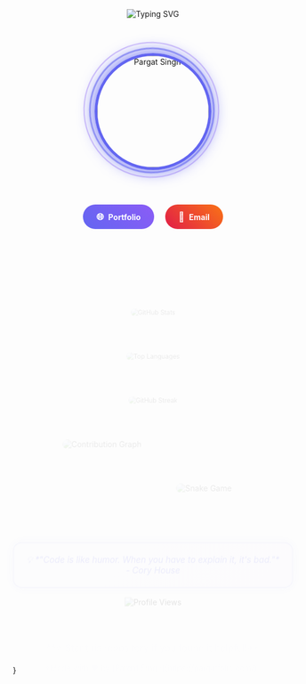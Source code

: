 <div align="center">

<!-- Animated typing effect with better styling -->
<img src="https://readme-typing-svg.herokuapp.com?font=Fira+Code&size=35&duration=3000&pause=1000&color=6366F1&center=true&vCenter=true&width=700&lines=Hi+there!+I'm+Pargat+Singh;Full+Stack+Developer;React+%26+TypeScript+Enthusiast;Building+Amazing+Web+Apps;Let's+Build+Something+Awesome!" alt="Typing SVG" />

<br><br>

<!-- Animated profile picture with multiple effects -->
<div class="profile-container">
  <img src="https://github.com/pargat-apps/pargat-apps/assets/placeholder-profile-pic" alt="Pargat Singh" width="200" class="profile-pic" />
  <div class="profile-ring"></div>
  <div class="profile-ring-2"></div>
</div>

<br><br>

<!-- Animated badges with hover effects -->
<div class="badge-container">
  <a href="https://pargatfolio.com/" class="animated-badge portfolio-badge">
    <span class="badge-icon">🌐</span>
    <span class="badge-text">Portfolio</span>
  </a>
  
  <a href="mailto:c0956007@mylambton.ca" class="animated-badge email-badge">
    <span class="badge-icon">📧</span>
    <span class="badge-text">Email</span>
  </a>
</div>

<br><br>

<!-- Animated tech stack with staggered animations -->
<div class="tech-stack">
  <div class="tech-item" style="animation-delay: 0.1s">
    <img src="https://img.shields.io/badge/React-20232A?style=for-the-badge&logo=react&logoColor=61DAFB&labelColor=1E1B4B" alt="React" />
  </div>
  <div class="tech-item" style="animation-delay: 0.2s">
    <img src="https://img.shields.io/badge/TypeScript-007ACC?style=for-the-badge&logo=typescript&logoColor=white&labelColor=1E1B4B" alt="TypeScript" />
  </div>
  <div class="tech-item" style="animation-delay: 0.3s">
    <img src="https://img.shields.io/badge/JavaScript-F7DF1E?style=for-the-badge&logo=javascript&logoColor=black&labelColor=1E1B4B" alt="JavaScript" />
  </div>
  <div class="tech-item" style="animation-delay: 0.4s">
    <img src="https://img.shields.io/badge/Node.js-43853D?style=for-the-badge&logo=node.js&logoColor=white&labelColor=1E1B4B" alt="Node.js" />
  </div>
  <div class="tech-item" style="animation-delay: 0.5s">
    <img src="https://img.shields.io/badge/Tailwind_CSS-38B2AC?style=for-the-badge&logo=tailwind-css&logoColor=white&labelColor=1E1B4B" alt="Tailwind CSS" />
  </div>
</div>

<br><br>

<!-- Animated GitHub stats with enhanced styling -->
<div class="stats-container">
  <img src="https://github-readme-stats.vercel.app/api?username=pargat-apps&show_icons=true&theme=tokyonight&hide_border=true&count_private=true&include_all_commits=true&custom_title=🚀%20GitHub%20Activity&bg_color=0d1117&title_color=6366f1&text_color=ffffff&icon_color=6366f1&border_color=6366f1" alt="GitHub Stats" class="stats-image" />
</div>

<br><br>

<div class="stats-container">
  <img src="https://github-readme-stats.vercel.app/api/top-langs/?username=pargat-apps&layout=compact&theme=tokyonight&hide_border=true&custom_title=💻%20Most%20Used%20Languages&bg_color=0d1117&title_color=6366f1&text_color=ffffff&icon_color=6366f1&border_color=6366f1" alt="Top Languages" class="stats-image" />
</div>

<br><br>

<div class="stats-container">
  <img src="https://github-readme-streak-stats.herokuapp.com/?user=pargat-apps&theme=tokyonight&hide_border=true&stroke=6366F1&ring=6366F1&fire=6366F1&currStreakLabel=6366F1&bg_color=0d1117&title_color=6366f1&text_color=ffffff&icon_color=6366f1&border_color=6366f1" alt="GitHub Streak" class="stats-image" />
</div>

<br><br>

<!-- Animated contribution graph -->
<div class="graph-container">
  <img src="https://github-readme-activity-graph.vercel.app/graph?username=pargat-apps&theme=tokyonight&hide_border=true&custom_title=📈%20Contribution%20Graph&bg_color=0d1117&color=6366f1&line=6366f1&point=6366f1&area=true&hide_title=true" alt="Contribution Graph" class="graph-image" />
</div>

<br><br>

<!-- Animated snake game -->
<div class="snake-container">
  <img src="https://raw.githubusercontent.com/pargat-apps/pargat-apps/output/github-contribution-grid-snake.svg" alt="Snake Game" class="snake-image" />
</div>

<br><br>

<!-- Animated footer with pulsing effect -->
<div class="footer-container">
  <div class="quote-box">
    <p class="quote-text">💡 *"Code is like humor. When you have to explain it, it's bad."* - Cory House</p>
  </div>
  
  <br>
  
  <div class="views-counter">
    <img src="https://komarev.com/ghpvc/?username=pargat-apps&color=6366F1&style=for-the-badge&label=👀%20Profile%20Views" alt="Profile Views" class="views-badge" />
  </div>
  
  <br><br>
  
  <div class="footer-text">
    <p class="footer-main">**⭐ Star this repository if you found it helpful!**</p>
    <p class="footer-sub">*Made with ❤️ by [Pargat Singh](https://pargatfolio.com/)*</p>
  </div>
</div>

</div>

<!-- Enhanced CSS Animations -->
<style>
/* Profile picture animations */
.profile-container {
  position: relative;
  display: inline-block;
  animation: float 3s ease-in-out infinite;
}

.profile-pic {
  border-radius: 50%;
  border: 5px solid #6366F1;
  box-shadow: 0 0 30px #6366F1;
  transition: all 0.3s ease;
  position: relative;
  z-index: 3;
}

.profile-pic:hover {
  transform: scale(1.1);
  box-shadow: 0 0 50px #6366F1, 0 0 100px #6366F1;
}

.profile-ring {
  position: absolute;
  top: -10px;
  left: -10px;
  width: 220px;
  height: 220px;
  border: 3px solid #6366F1;
  border-radius: 50%;
  animation: rotate 4s linear infinite;
  opacity: 0.6;
}

.profile-ring-2 {
  position: absolute;
  top: -20px;
  left: -20px;
  width: 240px;
  height: 240px;
  border: 2px solid #8B5CF6;
  border-radius: 50%;
  animation: rotate 6s linear infinite reverse;
  opacity: 0.4;
}

/* Badge animations */
.badge-container {
  display: flex;
  gap: 20px;
  justify-content: center;
  flex-wrap: wrap;
}

.animated-badge {
  display: inline-flex;
  align-items: center;
  gap: 8px;
  padding: 12px 24px;
  border-radius: 25px;
  text-decoration: none;
  font-weight: bold;
  transition: all 0.3s ease;
  position: relative;
  overflow: hidden;
}

.portfolio-badge {
  background: linear-gradient(45deg, #6366F1, #8B5CF6);
  color: white;
}

.email-badge {
  background: linear-gradient(45deg, #E11D48, #F97316);
  color: white;
}

.animated-badge::before {
  content: '';
  position: absolute;
  top: 0;
  left: -100%;
  width: 100%;
  height: 100%;
  background: linear-gradient(90deg, transparent, rgba(255,255,255,0.2), transparent);
  transition: left 0.5s;
}

.animated-badge:hover::before {
  left: 100%;
}

.animated-badge:hover {
  transform: translateY(-5px) scale(1.05);
  box-shadow: 0 10px 25px rgba(0,0,0,0.2);
}

.badge-icon {
  font-size: 1.2em;
  animation: bounce 2s infinite;
}

.badge-text {
  font-size: 1em;
}

/* Tech stack animations */
.tech-stack {
  display: flex;
  gap: 15px;
  justify-content: center;
  flex-wrap: wrap;
}

.tech-item {
  animation: slideInUp 0.8s ease-out forwards;
  opacity: 0;
  transform: translateY(50px);
}

.tech-item:hover {
  transform: translateY(-10px) scale(1.1);
  transition: all 0.3s ease;
}

/* Stats animations */
.stats-container {
  animation: fadeInScale 1s ease-out;
}

.stats-image {
  border-radius: 15px;
  transition: all 0.3s ease;
}

.stats-image:hover {
  transform: scale(1.02);
  box-shadow: 0 10px 30px rgba(99, 102, 241, 0.3);
}

/* Graph animations */
.graph-container {
  animation: slideInLeft 1s ease-out;
}

.graph-image {
  border-radius: 15px;
  transition: all 0.3s ease;
}

.graph-image:hover {
  transform: scale(1.02);
  box-shadow: 0 10px 30px rgba(99, 102, 241, 0.3);
}

/* Snake animations */
.snake-container {
  animation: slideInRight 1s ease-out;
}

.snake-image {
  border-radius: 15px;
  transition: all 0.3s ease;
}

.snake-image:hover {
  transform: scale(1.02);
  box-shadow: 0 10px 30px rgba(99, 102, 241, 0.3);
}

/* Footer animations */
.footer-container {
  animation: fadeInUp 1s ease-out;
}

.quote-box {
  background: linear-gradient(135deg, rgba(99, 102, 241, 0.1), rgba(139, 92, 246, 0.1));
  padding: 20px;
  border-radius: 15px;
  border: 2px solid rgba(99, 102, 241, 0.3);
  animation: pulse 3s ease-in-out infinite;
}

.quote-text {
  font-style: italic;
  color: #6366F1;
  margin: 0;
  font-size: 1.1em;
}

.views-badge {
  transition: all 0.3s ease;
}

.views-badge:hover {
  transform: scale(1.1);
}

.footer-text {
  animation: fadeIn 2s ease-out;
}

.footer-main {
  font-size: 1.2em;
  color: #6366F1;
  margin: 10px 0;
}

.footer-sub {
  color: #8B5CF6;
  margin: 5px 0;
}

/* Keyframe animations */
@keyframes float {
  0%, 100% { transform: translateY(0px); }
  50% { transform: translateY(-15px); }
}

@keyframes rotate {
  from { transform: rotate(0deg); }
  to { transform: rotate(360deg); }
}

@keyframes bounce {
  0%, 20%, 50%, 80%, 100% { transform: translateY(0); }
  40% { transform: translateY(-10px); }
  60% { transform: translateY(-5px); }
}

@keyframes slideInUp {
  to {
    opacity: 1;
    transform: translateY(0);
  }
}

@keyframes slideInLeft {
  from {
    opacity: 0;
    transform: translateX(-100px);
  }
  to {
    opacity: 1;
    transform: translateX(0);
  }
}

@keyframes slideInRight {
  from {
    opacity: 0;
    transform: translateX(100px);
  }
  to {
    opacity: 1;
    transform: translateX(0);
  }
}

@keyframes fadeInScale {
  from {
    opacity: 0;
    transform: scale(0.8);
  }
  to {
    opacity: 1;
    transform: scale(1);
  }
}

@keyframes fadeInUp {
  from {
    opacity: 0;
    transform: translateY(30px);
  }
  to {
    opacity: 1;
    transform: translateY(0);
  }
}

@keyframes fadeIn {
  from { opacity: 0; }
  to { opacity: 1; }
}

@keyframes pulse {
  0%, 100% {
    box-shadow: 0 0 20px rgba(99, 102, 241, 0.3);
  }
  50% {
    box-shadow: 0 0 40px rgba(99, 102, 241, 0.6);
  }
}

/* Responsive design */
@media (max-width: 768px) {
  .tech-stack {
    flex-direction: column;
    align-items: center;
  }
  
  .badge-container {
    flex-direction: column;
    align-items: center;
  }
  
  .animated-badge {
    width: 200px;
    justify-content: center;
  }
}
</style>
}
</style>